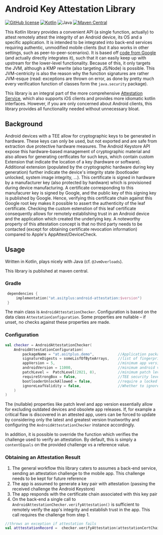 # Android Key Attestation Library
[![GitHub license](https://img.shields.io/badge/license-Apache%20License%202.0-brightgreen.svg?style=flat)](http://www.apache.org/licenses/LICENSE-2.0) 
[![Kotlin](https://img.shields.io/badge/kotlin-1.8.20-blue.svg?logo=kotlin)](http://kotlinlang.org)
![Java](https://img.shields.io/badge/java-11-blue.svg?logo=OPENJDK)
[![Maven Central](https://img.shields.io/maven-central/v/at.asitplus/android-attestation)](https://mvnrepository.com/artifact/at.asitplus/android-attestation/)

This Kotlin library provides a convenient API (a single function, actually) to attest remotely attest the integrity of an Android device, its OS and a specific application.
It is intended to be integrated into back-end services requiring authentic, unmodified mobile clients (but it also works in other settings, such as peer-to-peer-scenarios).
It is based off [code from Google](https://github.com/google/android-key-attestation) (and actually directly integrates it), such that it can easily keep up with upstream for the lower-level functionality.
Because of this, it only targets the JVM, although a KMP rewrite (also targeting JS/Node) is possible.
This JVM-centricity is also the reason why the function signatures are rather JVM-esque (read: exceptions are thrown on error,
as done by pretty much every verification function of classes form the `java.security` package).

This library is an integral part of the more comprehensive [Attestation Service](https://github.com/a-sit-plus/attestaton-service), which also supports iOS clients and provides
more idiomatic kotlin interfaces.
However, if you are only concerned about Android clients, this library provides all functionality needed without unnecessary bloat.

## Background
Android devices with a TEE allow for cryptographic keys to be generated in hardware. These keys can only be used, but not exported and are safe from extraction due protective hardware measures. The Android Keystore API expose this hardware-based management of cryptographic material and also allows for generating certficates for such keys, which contain custom Extension that indicate the location of a key (hardware or software).
<br>
Additional extension (populated by the cryptographic hardware during key generation) further indicate the device's integrity state (bootloader unlocked, system image integrity, …). This certificate is signed in hardware by a manufacturer key (also protected by hardware) which is provisioned during device manufacturing. A certificate corresponding to this manufacurer key is signed by Google, and the public key of this signing key is published by Google.
Hence, verifying this certificate chain against this Google root key makes it possible to assert the authenticity of the leaf certificate. Checking the custom estenstion of this leaf certificate consequently allows for remotely establishing trust in an Android device and the application which created the underlying key.
A noteworthy property of this attestation concept is that no third party needs to be contacted (except for obtaining certificate revocation information) compared to Apple's AppAttest/DeviceCheck.

## Usage

Written in Kotlin, plays nicely with Java (cf. `@JvmOverloads`).

This library is published at maven central.
### Gradle

```kotlin
 dependencies {
     implementation("at.asitplus:android-attestation:$version")
 }
```

The main class is `AndroidAttestationChecker`. Configuration is based on the data class `AttestationConfiguration`. Some properties are nullable – if unset, no checks against these properties are made. 

### Configuration
```kotlin
val checker = AndroidAttestationChecker(
    AndroidAttestationConfiguration(
        packageName = "at.asitplus.demo",           //Application package name
        signatureDigests = someLisfOfByteArrays,    //list of fingerprint of official package signing certificates
        appVersion = 5,                             //minimum app version considered trustworthy (nullable)
        androidVersion = 11000,                     //minimum android version considered to be trustworthy (nullable)
        patchLevel =  PatchLevel(2021, 8),          //minimum patch level (year, month) considered to be trustworthy (nullable)
        requireStrongBox = false,                   //TEE security level is enough, setting this true would require keys to be created within a Titan HSM
        bootloaderUnlockAllowed = false,            //require a locked bootloader to ensure device integrity
        ignoreLeafValidity = false,                 //Whether to ignore the timely validity of the leaf certificate (looking at you, Samsung!)
    )
)
```

The (nullable) properties like patch level and app version essentially allow for excluding outdated devices and obsolete app releases. If, for example a critical flaw is discovered in an attested app, users can be forced to update by considering only the latest and greatest version trustworthy and configuring the `AndroidAttestationChecker` instance accordingly.

In addition, it is possible to override the function which verifies the challenge used to verify an attestation.
By default, this is simply a `contentEquals` on the provided challenge vs a reference value.

### Obtaining an Attestation Result
1. The general workflow this library caters to assumes a back-end service, sending an attestation challenge to the mobile app. This challenge needs to be kept for future reference
2. The app is assumed to generate a key pair with attestation (passing the received challenge the Android Keystore)
3. The app responds with the certificate chain associated with this key pair
4. On the back-end a single call to `AndroidAttestationChecker.verifyAttestation()` is sufficient to remotely verify the app's integrity and establish trust in the app. This call requires the challenge from step 1.

```kotlin
//throws an exception if attestation fails
val atttestationRecord =  checker.verifyAttestation(attestationCertChain, Date(), challengeFromStep1)
```
